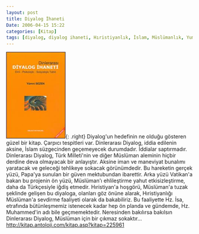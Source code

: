 ```yaml
---
layout: post
title: Diyalog İhaneti
Date: 2006-04-15 15:22
categories: [Kitap]
tags: [diyalog, diyalog ihaneti, Hıristiyanlık, İslam, Müslümanlık, Yumni Sezen]
---
```


![Diyalog İhaneti][]{: .right} Diyalog'un hedefinin ne olduğu gösteren güzel bir
kitap. Çarpıcı tespitleri var. Dinlerarası Diyalog, iddia edilenin aksine, İslam süzgecinden geçemeyecek durumdadır. İddialar saptırmadır.
Dinlerarası Diyalog, Türk Milleti'nin ve diğer Müslüman aleminin hiçbir
derdine deva olmayacak bir anlayıştır. Aksine iman ve maneviyat bunalımı
yaratacak ve geleceği tehlikeye sokacak görünümdedir. Bu hareketin
gerçek yüzü, Papa'ya sunulan bir güven mektubundan ibarettir. Arka yüzü
Vatikan'a bakan bu projenin ön yüzü, Müslüman'ı ehlileştirme yahut
etkisizleştirme, daha da Türkçesiyle iğdiş etmedir. Hıristiyan'a
hoşgörü, Müslüman'a tuzak şeklinde gelişen bu diyaloga, olanları göz
önüne alarak, Hıristiyanlığı Müslüman'a sevdirme faaliyeti olarak da
bakabiliriz. Bu faaliyette Hz. İsa, etrafında bütünleşmemiz istenecek
kadar hep ön planda ve gündemde, Hz. Muhammed'in adı bile geçmemektedir.
Neresinden bakılırsa bakılsın Dinlerarası Diyalog, Müslüman için bir
çıkmaz sokaktır... http://kitap.antoloji.com/kitap.asp?kitap=225961

  [Diyalog İhaneti]: /images/diyalog_ihaneti_yumni_sezer.jpg
    "Diyalog İhaneti"